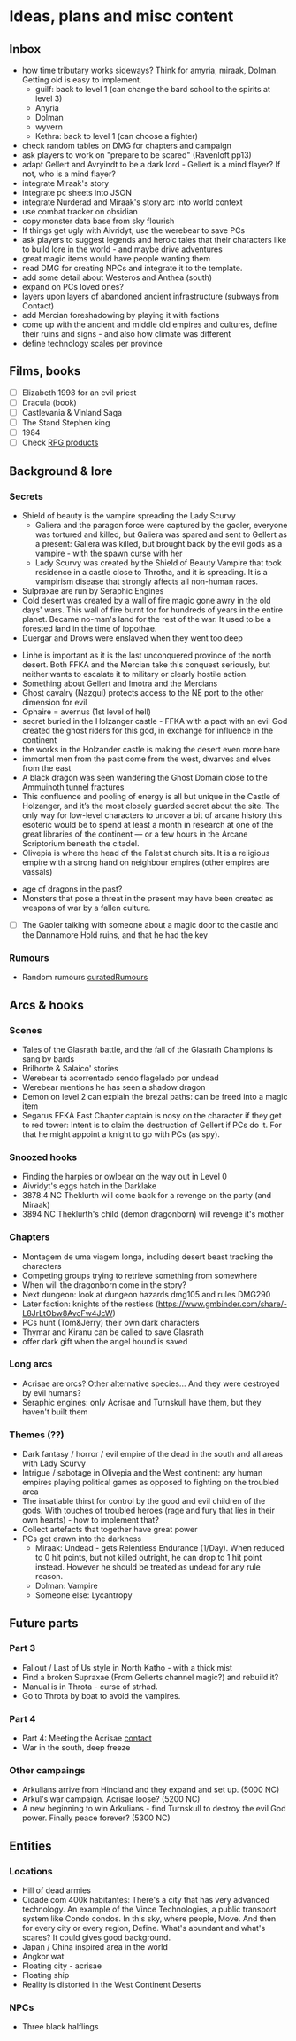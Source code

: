 # Ideas, plans and misc content

## Inbox
- how time tributary works sideways? Think for amyria, miraak, Dolman. Getting old is easy to implement.
	- guilf: back to level 1 (can change the bard school to the spirits at level 3)
	- Anyria
	- Dolman
	- wyvern
	- Kethra: back to level 1 (can choose a fighter)
- check random tables on DMG for chapters and campaign
- ask players to work on "prepare to be scared" (Ravenloft pp13)
- adapt Gellert and Avryindt to be a dark lord - Gellert is a mind flayer? If not, who is a mind flayer?
- integrate Miraak's story
- integrate pc sheets into JSON
- integrate Nurderad and Miraak's story arc into world context
- use combat tracker on obsidian
- copy monster data base from sky flourish 
- If things get ugly with Aivridyt, use the werebear to save PCs
- ask players to suggest legends and heroic tales that their characters like to build lore in the world - and maybe drive adventures
- great magic items would have people wanting them
- read DMG for creating NPCs and integrate it to the template.
- add some detail about Westeros and Anthea (south)
- expand on PCs loved ones?
- layers upon layers of abandoned ancient infrastructure (subways from Contact)
- add Mercian foreshadowing by playing it with factions
- come up with the ancient and middle old empires and cultures, define their ruins and signs - and also how climate was different
- define technology scales per province

## Films, books

- [ ] Elizabeth 1998 for an evil priest 
- [ ] Dracula (book)
- [ ] Castlevania & Vinland Saga
- [ ] The Stand Stephen king 
- [ ] 1984
- [ ] Check [RPG products](chrome://bookmarks/?id=747)

## Background & lore

### Secrets
- Shield of beauty is the vampire spreading the Lady Scurvy
	- Galiera and the paragon force were captured by the gaoler, everyone was tortured and killed, but Galiera was spared and sent to Gellert as a present: Galiera was killed, but brought back by the evil gods as a vampire - with the spawn curse with her
	- Lady Scurvy was created by the Shield of Beauty Vampire that took residence in a castle close to Throtha, and it is spreading. It is a vampirism disease that strongly affects all non-human races.
- Sulpraxae are run by Seraphic Engines
- Cold desert was created by a wall of fire magic gone awry in the old days' wars. This wall of fire burnt for for hundreds of years in the entire planet. Became no-man's land for the rest of the war. It used to be a forested land in the time of Iopothae.
- Duergar and Drows were enslaved when they went too deep
* Linhe is important as it is the last unconquered province of the north desert. Both FFKA and the Mercian take this conquest seriously, but neither wants to escalate it to military or clearly hostile action.
* Something about Gellert and Imotra and the Mercians
* Ghost cavalry (Nazgul) protects access to the NE port to the other dimension for evil
* Ophaire = avernus (1st level of hell)
* secret buried in the Holzanger castle - FFKA with a pact with an evil God created the ghost riders for this god, in exchange for influence in the continent
* the works in the Holzander castle is making the desert even more bare
* immortal men from the past come from the west, dwarves and elves from the east
* A black dragon was seen wandering the Ghost Domain close to the Ammuinoth tunnel fractures
* This confluence and pooling of energy is all but unique in the Castle of Holzanger, and it’s the most closely guarded secret about the site. The only way for low-level characters to uncover a bit of arcane history this esoteric would be to spend at least a month in research at one of the great libraries of the continent — or a few hours in the Arcane Scriptorium beneath the citadel.
* Olivepia is where the head of the Faletist church sits. It is a religious empire with a strong hand on neighbour empires (other empires are vassals)
- age of dragons in the past?
- Monsters that pose a threat in the present may have been created as weapons of war by a fallen culture. 
- [ ] The Gaoler talking with someone about a magic door to the castle and the Dannamore Hold ruins, and that he had the key

### Rumours
- Random rumours [curatedRumours](campaign/resources/curatedRumours.md)

## Arcs & hooks

### Scenes

- Tales of the Glasrath battle, and the fall of the Glasrath Champions is sang by bards
- Brilhorte & Salaico' stories
- Werebear tá acorrentado sendo flagelado por undead
- Werebear mentions he has seen a shadow dragon
- Demon on level 2 can explain the brezal paths: can be freed into a magic item 
- Segarus FFKA East Chapter captain is nosy on the character if they get to red tower: Intent is to claim the destruction of Gellert if PCs do it. For that he might appoint a knight to go with PCs (as spy).


### Snoozed hooks

- Finding the harpies or owlbear on the way out in Level 0
- Aivridyt's eggs hatch in the Darklake
- 3878.4 NC Theklurth will come back for a revenge on the party (and Miraak)
- 3894 NC Theklurth's child (demon dragonborn) will revenge it's mother

### Chapters

- Montagem de uma viagem longa, including desert beast tracking the characters
- Competing groups trying to retrieve something from somewhere
- When will the dragonborn come in the story?
- Next dungeon: look at dungeon hazards dmg105 and rules DMG290
- Later faction: knights of the restless (https://www.gmbinder.com/share/-L8JrLtObw8AvcFw4JcW)
- PCs hunt (Tom&Jerry) their own dark characters
- Thymar and Kiranu can be called to save Glasrath
- offer dark gift when the angel hound is saved

### Long arcs

- Acrisae are orcs? Other alternative species... And they were destroyed by evil humans?
- Seraphic engines: only Acrisae and Turnskull have them, but they haven't built them

### Themes (??)

- Dark fantasy / horror / evil empire of the dead in the south and all areas with Lady Scurvy
- Intrigue / sabotage in Olivepia and the West continent: any human empires playing political games as opposed to fighting on the troubled area
- The insatiable thirst for control by the good and evil children of the gods. With touches of troubled heroes (rage and fury that lies in their own hearts) - how to implement that?
- Collect artefacts that together have great power
- PCs get drawn into the darkness
	- Miraak: Undead - gets Relentless Endurance (1/Day). When reduced to 0 hit points, but not killed outright, he can drop to 1 hit point instead. However he should be treated as undead for any rule reason.
	- Dolman: Vampire
	- Someone else: Lycantropy

## Future parts

### Part 3

- Fallout / Last of Us style in North Katho - with a thick mist
- Find a broken Supraxae (From Gellerts channel magic?) and rebuild it?
- Manual is in Throta - curse of strhad.
- Go to Throta by boat to avoid the vampires.

### Part 4

- Part 4: Meeting the Acrisae [contact](bookReviews/contact.md)
- War in the south, deep freeze

### Other campaings

- Arkulians arrive from Hincland and they expand and set up. (5000 NC)
- Arkul's war campaign. Acrisae loose? (5200 NC)
- A new beginning to win Arkulians - find Turnskull to destroy the evil God power. Finally peace forever? (5300 NC)


## Entities

### Locations
- Hill of dead armies
- Cidade com 400k habitantes: There's a city that has very advanced technology. An example of the Vince Technologies, a public transport system like Condo condos. In this sky, where people, Move. And then for every city or every region, Define. What's abundant and what's scares? It could gives good background.
- Japan / China inspired area in the world
- Angkor wat
- Floating city - acrisae
- Floating ship
- Reality is distorted in the West Continent Deserts


### NPCs
- Three black halflings



